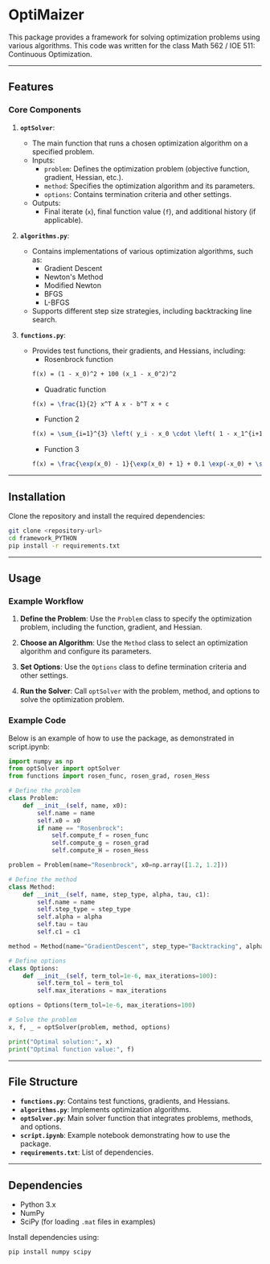 # OptiMaizer

This package provides a framework for solving optimization problems using various algorithms. This code was written for the class Math 562 / IOE 511: Continuous Optimization. 

---

## Features

### Core Components

1. **`optSolver`**:
   - The main function that runs a chosen optimization algorithm on a specified problem.
   - Inputs:
     - `problem`: Defines the optimization problem (objective function, gradient, Hessian, etc.).
     - `method`: Specifies the optimization algorithm and its parameters.
     - `options`: Contains termination criteria and other settings.
   - Outputs:
     - Final iterate (`x`), final function value (`f`), and additional history (if applicable).

2. **`algorithms.py`**:
   - Contains implementations of various optimization algorithms, such as:
     - Gradient Descent
     - Newton's Method
     - Modified Newton
     - BFGS
     - L-BFGS
   - Supports different step size strategies, including backtracking line search.

3. **`functions.py`**:
   - Provides test functions, their gradients, and Hessians, including:
     - Rosenbrock function
     ```latex
     f(x) = (1 - x_0)^2 + 100 (x_1 - x_0^2)^2
     ```
     - Quadratic function
     ```latex
     f(x) = \frac{1}{2} x^T A x - b^T x + c
     ```
     - Function 2
     ```latex
     f(x) = \sum_{i=1}^{3} \left( y_i - x_0 \cdot \left( 1 - x_1^{i+1} \right) \right)^2
     ```
     - Function 3
     ```latex
     f(x) = \frac{\exp(x_0) - 1}{\exp(x_0) + 1} + 0.1 \exp(-x_0) + \sum_{i=1}^{n} (x_i - 1)^4
     ```


---

## Installation

Clone the repository and install the required dependencies:

```bash
git clone <repository-url>
cd framework_PYTHON
pip install -r requirements.txt
```

---

## Usage

### Example Workflow

1. **Define the Problem**:
   Use the `Problem` class to specify the optimization problem, including the function, gradient, and Hessian.

2. **Choose an Algorithm**:
   Use the `Method` class to select an optimization algorithm and configure its parameters.

3. **Set Options**:
   Use the `Options` class to define termination criteria and other settings.

4. **Run the Solver**:
   Call `optSolver` with the problem, method, and options to solve the optimization problem.

### Example Code

Below is an example of how to use the package, as demonstrated in script.ipynb:

```python
import numpy as np
from optSolver import optSolver
from functions import rosen_func, rosen_grad, rosen_Hess

# Define the problem
class Problem:
    def __init__(self, name, x0):
        self.name = name
        self.x0 = x0
        if name == "Rosenbrock":
            self.compute_f = rosen_func
            self.compute_g = rosen_grad
            self.compute_H = rosen_Hess

problem = Problem(name="Rosenbrock", x0=np.array([1.2, 1.2]))

# Define the method
class Method:
    def __init__(self, name, step_type, alpha, tau, c1):
        self.name = name
        self.step_type = step_type
        self.alpha = alpha
        self.tau = tau
        self.c1 = c1

method = Method(name="GradientDescent", step_type="Backtracking", alpha=1, tau=0.5, c1=1e-4)

# Define options
class Options:
    def __init__(self, term_tol=1e-6, max_iterations=100):
        self.term_tol = term_tol
        self.max_iterations = max_iterations

options = Options(term_tol=1e-6, max_iterations=100)

# Solve the problem
x, f, _ = optSolver(problem, method, options)

print("Optimal solution:", x)
print("Optimal function value:", f)
```

---

## File Structure

- **`functions.py`**: Contains test functions, gradients, and Hessians.
- **`algorithms.py`**: Implements optimization algorithms.
- **`optSolver.py`**: Main solver function that integrates problems, methods, and options.
- **`script.ipynb`**: Example notebook demonstrating how to use the package.
- **`requirements.txt`**: List of dependencies.

---

## Dependencies

- Python 3.x
- NumPy
- SciPy (for loading `.mat` files in examples)

Install dependencies using:

```bash
pip install numpy scipy
```